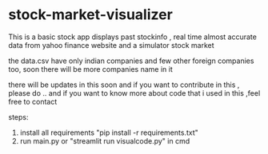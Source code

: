 # stock-market-visualizer

This is a basic stock app  displays past stockinfo , real time almost accurate data from yahoo finance website and a simulator stock market 

the data.csv have only indian companies and few other foreign companies too, soon there will be more companies name in it


there will be updates in this soon and if you want to contribute in this , please do ..
and if you want to know more about code that i used in this ,feel free to contact 


steps:
1) install all requirements  "pip install -r requirements.txt"
2) run main.py or "streamlit run visualcode.py" in cmd 
